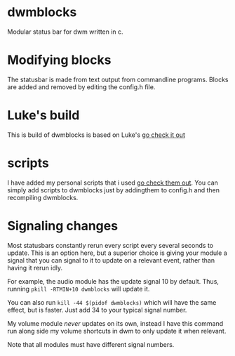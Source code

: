 # dwmblocks

Modular status bar for dwm written in c.

# Modifying blocks

The statusbar is made from text output from commandline programs.  Blocks are
added and removed by editing the config.h file.

# Luke's build
This is build of dwmblocks is based on Luke's [go check it out](https://github.com/LukeSmithxyz/dwmblocks)

# scripts
I have added my personal scripts that i used [go check them out](https://github.com/vojtikczhraje/dwmblocks/tree/main/scripts). You can simply add scripts to dwmblocks just by addingthem to config.h and then recompiling dwmblocks. 


# Signaling changes

Most statusbars constantly rerun every script every several seconds to update.
This is an option here, but a superior choice is giving your module a signal
that you can signal to it to update on a relevant event, rather than having it
rerun idly.

For example, the audio module has the update signal 10 by default.  Thus,
running `pkill -RTMIN+10 dwmblocks` will update it.

You can also run `kill -44 $(pidof dwmblocks)` which will have the same effect,
but is faster.  Just add 34 to your typical signal number.

My volume module *never* updates on its own, instead I have this command run
along side my volume shortcuts in dwm to only update it when relevant.

Note that all modules must have different signal numbers.


